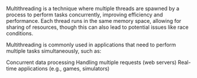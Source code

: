 Multithreading is a technique where multiple threads are spawned by a process to perform tasks concurrently, improving efficiency and performance. Each thread runs in the same memory space, allowing for sharing of resources, though this can also lead to potential issues like race conditions.

Multithreading is commonly used in applications that need to perform multiple tasks simultaneously, such as:

Concurrent data processing
Handling multiple requests (web servers)
Real-time applications (e.g., games, simulators)
